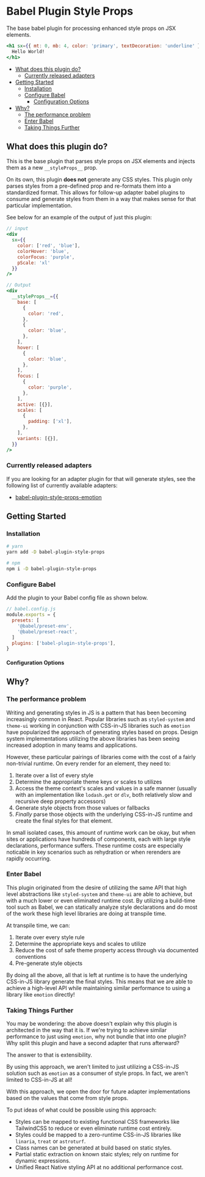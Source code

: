 # Babel Plugin Style Props <!-- omit in toc -->

The base babel plugin for processing enhanced style props on JSX elements.

```jsx
<h1 sx={{ mt: 0, mb: 4, color: 'primary', textDecoration: 'underline' }}>
  Hello World!
</h1>
```

- [What does this plugin do?](#what-does-this-plugin-do)
  - [Currently released adapters](#currently-released-adapters)
- [Getting Started](#getting-started)
  - [Installation](#installation)
  - [Configure Babel](#configure-babel)
    - [Configuration Options](#configuration-options)
- [Why?](#why)
  - [The performance problem](#the-performance-problem)
  - [Enter Babel](#enter-babel)
  - [Taking Things Further](#taking-things-further)

## What does this plugin do?

This is the base plugin that parses style props on JSX elements and injects them
as a new `__styleProps__` prop.

On its own, this plugin **does not** generate any CSS styles. This plugin only
parses styles from a pre-defined prop and re-formats them into a standardized
format. This allows for follow-up adapter babel plugins to consume and generate
styles from them in a way that makes sense for that particular implementation.

See below for an example of the output of just this plugin:

```jsx
// input
<div
  sx={{
    color: ['red', 'blue'],
    colorHover: 'blue',
    colorFocus: 'purple',
    pScale: 'xl'
  }}
/>

// Output
<div
  __styleProps__={{
    base: [
      {
        color: 'red',
      },
      {
        color: 'blue',
      },
    ],
    hover: [
      {
        color: 'blue',
      },
    ],
    focus: [
      {
        color: 'purple',
      },
    ],
    active: [{}],
    scales: [
      {
        padding: ['xl'],
      },
    ],
    variants: [{}],
  }}
/>
```

### Currently released adapters

If you are looking for an adapter plugin for that will generate styles, see the
following list of currently available adapters:

- [babel-plugin-style-props-emotion](https://github.com/asyarb/babel-plugin-style-props-emotion)

## Getting Started

### Installation

```bash
# yarn
yarn add -D babel-plugin-style-props

# npm
npm i -D babel-plugin-style-props
```

### Configure Babel

Add the plugin to your Babel config file as shown below.

```js
// babel.config.js
module.exports = {
  presets: [
    '@babel/preset-env',
    '@babel/preset-react',
  ]
  plugins: ['babel-plugin-style-props'],
}
```

#### Configuration Options

## Why?

### The performance problem

Writing and generating styles in JS is a pattern that has been becoming
increasingly common in React. Popular libraries such as `styled-system` and
`theme-ui` working in conjunction with CSS-in-JS libraries such as `emotion`
have popularized the approach of generating styles based on props. Design system
implementations utilizing the above libraries has been seeing increased adoption
in many teams and applications.

However, these particular pairings of libraries come with the cost of a fairly
non-trivial runtime. On every render for an element, they need to:

1. Iterate over a list of every style
2. Determine the appropriate theme keys or scales to utilizes
3. Access the theme context's scales and values in a safe manner (usually with
   an implementation like `lodash.get` or `dlv`, both relatively slow and
   recursive deep property accessors)
4. Generate style objects from those values or fallbacks
5. _Finally_ parse those objects with the underlying CSS-in-JS runtime and
   create the final styles for that element.

In small isolated cases, this amount of runtime work can be okay, but when sites
or applications have hundreds of components, each with large style declarations,
performance suffers. These runtime costs are especially noticable in key
scenarios such as rehydration or when rerenders are rapidly occurring.

### Enter Babel

This plugin originated from the desire of utilizing the same API that high level
abstractions like `styled-system` and `theme-ui` are able to achieve, but with a
much lower or even eliminated runtime cost. By utilizing a build-time tool such
as Babel, we can statically analyze style declarations and do most of the work
these high level libraries are doing at transpile time.

At transpile time, we can:

1. Iterate over every style rule
2. Determine the appropriate keys and scales to utilize
3. Reduce the cost of safe theme property access through via documented
   conventions
4. Pre-generate style objects

By doing all the above, all that is left at runtime is to have the underlying
CSS-in-JS library generate the final styles. This means that we are able to
achieve a high-level API while maintaining similar performance to using a
library like `emotion` directly!

### Taking Things Further

You may be wondering: the above doesn't explain why this plugin is architected
in the way that it is. If we're trying to achieve similar performance to just
using `emotion`, why not bundle that into one plugin? Why split this plugin and
have a second adapter that runs afterward?

The answer to that is extensibility.

By using this approach, we aren't limited to just utilizing a CSS-in-JS solution
such as `emotion` as a consumer of style props. In fact, we aren't limited to
CSS-in-JS at all!

With this approach, we open the door for future adapter implementations based on
the values that come from style props.

To put ideas of what could be possible using this approach:

- Styles can be mapped to existing functional CSS frameworks like TailwindCSS to
  reduce or even eliminate runtime cost entirely.
- Styles could be mapped to a zero-runtime CSS-in-JS libraries like `linaria`,
  `treat` or `astroturf`.
- Class names can be generated at build based on static styles.
- Partial static extraction on known staic styles; rely on runtime for dynamic
  expressions.
- Unified React Native styling API at no additional performance cost.
